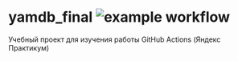 # yamdb_final ![example workflow](https://github.com/bIackbuII/yamdb_final/actions/workflows/yamdb_workflow.yml/badge.svg)
Учебный проект для изучения работы GitHub Actions (Яндекс Практикум)
